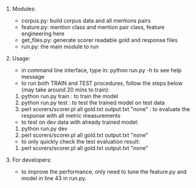 1. Modules:
   - corpus.py: build corpus data and all mentions pairs
   - feature.py: mention class and mention pair class, feature engineering here
   - get_files.py: generate scorer readable gold and response files
   - run.py: the main module to run
  
2. Usage:
   - in command line interface, type in:
   python run.py -h to see help message
   - to run both TRAIN and TEST procedures, follow the steps below (may take around 20 mins to train):
   1. python run.py train : to train the model
   2. python run.py test : to test the trained model on test data
   3. perl scorers/scorer.pl all gold.txt output.txt "none" :
   to evaluate the response with all metric measurements
   - to test on dev data with already trained model:
   1. python run.py dev
   2. perl scorers/scorer.pl all gold.txt output.txt "none"
   - to only quickly check the test evaluation result:
   1. perl scorers/scorer.pl all gold.txt output.txt "none"

3. For developers:
   - to improve the performance, only need to tune the feature.py and model in line 43 in run.py.
   
